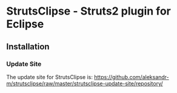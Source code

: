 # StrutsClipse - Struts2 plugin for Eclipse

## Installation

### Update Site

The update site for StrutsClipse is: https://github.com/aleksandr-m/strutsclipse/raw/master/strutsclipse-update-site/repository/
